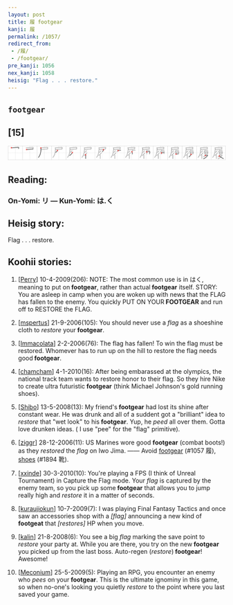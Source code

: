 ```yaml
---
layout: post
title: 履 footgear
kanji: 履
permalink: /1057/
redirect_from:
 - /履/
 - /footgear/
pre_kanji: 1056
nex_kanji: 1058
heisig: "Flag . . . restore."
---
```


## `footgear`

## [15]

<div class="stroke"><img src="../images/E5B1A5.png" /></div>

## Reading:

### On-Yomi: リ &mdash; Kun-Yomi: は.く

## Heisig story:

Flag . . . restore.

## Koohii stories:

1) [<a href="http://kanji.koohii.com/profile/Perry">Perry</a>] 10-4-2009(206): NOTE: The most common use is in はく, meaning to put on<strong> footgear</strong>, rather than actual<strong> footgear</strong> itself. STORY: You are asleep in camp when you are woken up with news that the FLAG has fallen to the enemy. You quickly PUT ON YOUR<strong> FOOTGEAR</strong> and run off to RESTORE the FLAG.

2) [<a href="http://kanji.koohii.com/profile/mspertus">mspertus</a>] 21-9-2006(105): You should never use a <em>flag</em> as a shoeshine cloth to <em>restore</em> your<strong> footgear</strong>.

3) [<a href="http://kanji.koohii.com/profile/Immacolata">Immacolata</a>] 2-2-2006(76): The flag has fallen! To win the flag must be restored. Whomever has to run up on the hill to restore the flag needs good<strong> footgear</strong>.

4) [<a href="http://kanji.koohii.com/profile/chamcham">chamcham</a>] 4-1-2010(16): After being embarassed at the olympics, the national track team wants to restore honor to their flag. So they hire Nike to create ultra futuristic<strong> footgear</strong> (think Michael Johnson&#039;s gold running shoes).

5) [<a href="http://kanji.koohii.com/profile/Shibo">Shibo</a>] 13-5-2008(13): My friend&#039;s<strong> footgear</strong> had lost its shine after constant wear. He was drunk and all of a suddent got a &quot;brilliant&quot; idea to <em>restore</em> that &quot;wet look&quot; to his<strong> footgear</strong>. Yup, he <em>peed</em> all over them. Gotta love drunken ideas. ( I use &quot;pee&quot; for the &quot;flag&quot; primitive).

6) [<a href="http://kanji.koohii.com/profile/ziggr">ziggr</a>] 28-12-2006(11): US Marines wore good <strong>footgear</strong> (combat boots!) as they <em>restored</em> the <em>flag</em> on Iwo Jima. —— Avoid <a href="../1057">footgear</a> (#1057 履), <a href="../1894">shoes</a> (#1894 靴).

7) [<a href="http://kanji.koohii.com/profile/xxinde">xxinde</a>] 30-3-2010(10): You&#039;re playing a FPS (I think of Unreal Tournament) in Capture the Flag mode. Your <em>flag</em> is captured by the enemy team, so you pick up some<strong> footgear</strong> that allows you to jump really high and <em>restore</em> it in a matter of seconds.

8) [<a href="http://kanji.koohii.com/profile/kuraujiokun">kuraujiokun</a>] 10-7-2009(7): I was playing Final Fantasy Tactics and once saw an accessories shop with a <em>[flag]</em> announcing a new kind of <strong>footgeat</strong> that <em>[restores]</em> HP when you move.

9) [<a href="http://kanji.koohii.com/profile/kalin">kalin</a>] 21-8-2008(6): You see a big <em>flag</em> marking the save point to <em>restore</em> your party at. While you are there, you try on the new<strong> footgear</strong> you picked up from the last boss. Auto-regen (<em>restore</em>)<strong> footgear</strong>! Awesome!

10) [<a href="http://kanji.koohii.com/profile/Meconium">Meconium</a>] 25-5-2009(5): Playing an RPG, you encounter an enemy who <em>pees</em> on your<strong> footgear</strong>. This is the ultimate ignominy in this game, so when no-one&#039;s looking you quietly <em>restore</em> to the point where you last saved your game.
